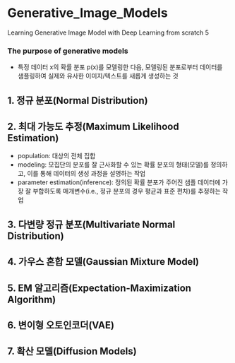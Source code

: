 # Generative_Image_Models
Learning Generative Image Model with Deep Learning from scratch 5

### The purpose of generative models
- 특정 데이터 x의 확률 분포 p(x)를 모델링한 다음, 모델링된 분포로부터 데이터를 샘플링하여 실제와 유사한 이미지/텍스트를 새롭게 생성하는 것

## 1. 정규 분포(Normal Distribution)

## 2. 최대 가능도 추정(Maximum Likelihood Estimation)
- population: 대상의 전체 집합
- modeling: 모집단의 분포를 잘 근사화할 수 있는 확률 분포의 형태(모델)를 정의하고, 이를 통해 데이터의 생성 과정을 설명하는 작업
- parameter estimation(inference): 정의된 확률 분포가 주어진 샘플 데이터에 가장 잘 부합하도록 매개변수(i.e., 정규 분포의 경우 평균과 표준 편차)를 추정하는 작업

## 3. 다변량 정규 분포(Multivariate Normal Distribution)

## 4. 가우스 혼합 모델(Gaussian Mixture Model)

## 5. EM 알고리즘(Expectation-Maximization Algorithm)

## 6. 변이형 오토인코더(VAE)

## 7. 확산 모델(Diffusion Models)
